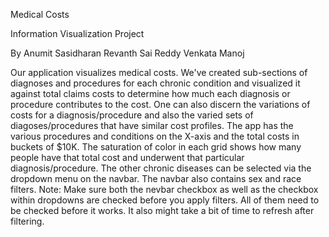 Medical Costs

Information Visualization Project

By
Anumit Sasidharan
Revanth Sai Reddy
Venkata Manoj



Our application visualizes medical costs. We've created sub-sections of diagnoses and procedures for each chronic condition and visualized it against total claims costs to determine how much each diagnosis or procedure contributes to the cost. One can also discern the variations of costs for a diagnosis/procedure and also the varied sets of diagoses/procedures that have similar cost profiles.
The app has the various procedures and conditions on the X-axis and the total costs in buckets of $10K. The saturation of color in each grid shows how many people have that total cost and underwent that particular diagnosis/procedure. The other chronic diseases can be selected via the dropdown menu on the navbar. The navbar also contains sex and race filters.
Note: Make sure both the nevbar checkbox as well as the checkbox within dropdowns are checked before you apply filters. All of them need to be checked before it works. It also might take a bit of time to refresh after filtering.
